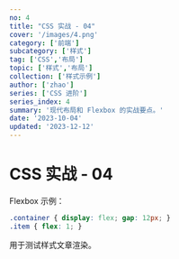```yaml
---
no: 4
title: "CSS 实战 - 04"
cover: '/images/4.png'
category: ['前端']
subcategory: ['样式']
tag: ['CSS','布局']
topic: ['样式','布局']
collection: ['样式示例']
author: ['zhao']
series: ['CSS 进阶']
series_index: 4
summary: '现代布局和 Flexbox 的实战要点。'
date: '2023-10-04'
updated: '2023-12-12'
---
```


# CSS 实战 - 04

Flexbox 示例：

```css
.container { display: flex; gap: 12px; }
.item { flex: 1; }
```

用于测试样式文章渲染。
